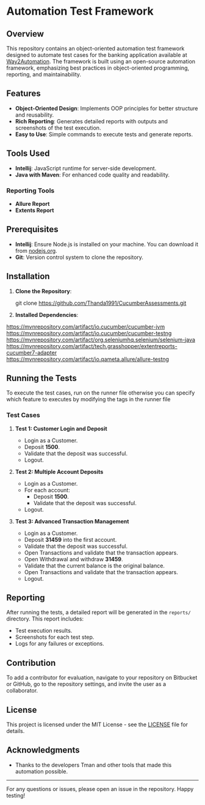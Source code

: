 # Automation Test Framework

## Overview

This repository contains an object-oriented automation test framework designed to automate test cases for the banking application available at [Way2Automation](http://www.way2automation.com/angularjs-protractor/banking/#/login). The framework is built using an open-source automation framework, emphasizing best practices in object-oriented programming, reporting, and maintainability.

## Features

- **Object-Oriented Design**: Implements OOP principles for better structure and reusability.
- **Rich Reporting**: Generates detailed reports with outputs and screenshots of the test execution.
- **Easy to Use**: Simple commands to execute tests and generate reports.

## Tools Used
- **Intellij**: JavaScript runtime for server-side development.
- **Java with Maven**: For enhanced code quality and readability.
### Reporting Tools
- **Allure Report**
- **Extents Report**


## Prerequisites

- **Intellij**: Ensure Node.js is installed on your machine. You can download it from [nodejs.org](https://nodejs.org/).
- **Git**: Version control system to clone the repository.

## Installation

1. **Clone the Repository**:
   
   git clone https://github.com/Thanda1991/CucumberAssessments.git

2. **Installed Dependencies**:

https://mvnrepository.com/artifact/io.cucumber/cucumber-jvm
https://mvnrepository.com/artifact/io.cucumber/cucumber-testng
https://mvnrepository.com/artifact/org.seleniumhq.selenium/selenium-java
https://mvnrepository.com/artifact/tech.grasshopper/extentreports-cucumber7-adapter
https://mvnrepository.com/artifact/io.qameta.allure/allure-testng

## Running the Tests

To execute the test cases, run on the runner file otherwise you can specify which feature to executes by modifying the tags in the runner file

### Test Cases

1. **Test 1: Customer Login and Deposit**
    - Login as a Customer.
    - Deposit **1500**.
    - Validate that the deposit was successful.
    - Logout.

2. **Test 2: Multiple Account Deposits**
    - Login as a Customer.
    - For each account:
        - Deposit **1500**.
        - Validate that the deposit was successful.
    - Logout.

3. **Test 3: Advanced Transaction Management**
    - Login as a Customer.
    - Deposit **31459** into the first account.
    - Validate that the deposit was successful.
    - Open Transactions and validate that the transaction appears.
    - Open Withdrawal and withdraw **31459**.
    - Validate that the current balance is the original balance.
    - Open Transactions and validate that the transaction appears.
    - Logout.

## Reporting

After running the tests, a detailed report will be generated in the `reports/` directory. This report includes:

- Test execution results.
- Screenshots for each test step.
- Logs for any failures or exceptions.

## Contribution

To add a contributor for evaluation, navigate to your repository on Bitbucket or GitHub, go to the repository settings, and invite the user as a collaborator.

## License

This project is licensed under the MIT License - see the [LICENSE](LICENSE) file for details.

## Acknowledgments

- Thanks to the developers Tman and other tools that made this automation possible.

---

For any questions or issues, please open an issue in the repository. Happy testing!